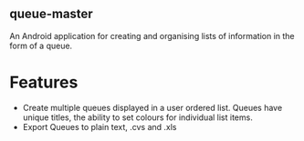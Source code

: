 ## queue-master
An Android application for creating and organising lists of information in the form of a queue.

# Features
- Create multiple queues displayed in a user ordered list. Queues have unique titles, the ability to set colours for individual list items.
- Export Queues to plain text, .cvs and .xls
